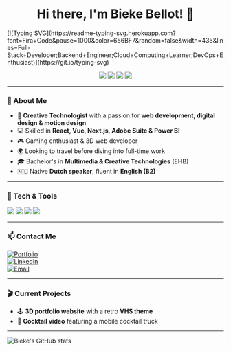 <h1 align="center">Hi there, I'm Bieke Bellot! 👋</h1>
[![Typing SVG](https://readme-typing-svg.herokuapp.com?font=Fira+Code&pause=1000&color=656BF7&random=false&width=435&lines=Full-Stack+Developer;Backend+Engineer;Cloud+Computing+Learner;DevOps+Enthusiast)](https://git.io/typing-svg)


<p align="center">
  <img src="https://img.shields.io/badge/Frontend-React-blue?style=flat&logo=react" />
  <img src="https://img.shields.io/badge/Frontend-Vue-green?style=flat&logo=vue.js" />
  <img src="https://img.shields.io/badge/Frontend-Next.js-black?style=flat&logo=next.js" />
  <img src="https://img.shields.io/badge/Backend-Node.js-success?style=flat&logo=node.js" />
</p>

---

### 🚀 About Me  
- 🎨 **Creative Technologist** with a passion for **web development, digital design & motion design**  
- 💻 Skilled in **React, Vue, Next.js, Adobe Suite & Power BI**  
- 🎮 Gaming enthusiast & 3D web developer  
- 🌍 Looking to travel before diving into full-time work  
- 🎓 Bachelor's in **Multimedia & Creative Technologies** (EHB)  
- 🇳🇱 Native **Dutch speaker**, fluent in **English (B2)**  

---

### 🔧 Tech & Tools  
<p>
  <img src="https://img.shields.io/badge/Code-JavaScript-blue?style=flat&logo=javascript" />
  <img src="https://img.shields.io/badge/Code-TypeScript-blue?style=flat&logo=typescript" />
  <img src="https://img.shields.io/badge/Design-Adobe%20Suite-orange?style=flat&logo=adobe" />
  <img src="https://img.shields.io/badge/Data-Power%20BI-yellow?style=flat&logo=powerbi" />
</p>

---

### 📫 Contact Me  
[![Portfolio](https://img.shields.io/badge/Portfolio-Visit-lightgrey?style=flat&logo=google-chrome)](jouw-portfolio-url)  
[![LinkedIn](https://img.shields.io/badge/LinkedIn-Connect-blue?style=flat&logo=linkedin)](jouw-linkedin-url)  
[![Email](https://img.shields.io/badge/Email-Contact-red?style=flat&logo=gmail)](mailto:jouw-email)

---

### 🎬 Current Projects  
- 🕹️ **3D portfolio website** with a retro **VHS theme**  
- 🍹 **Cocktail video** featuring a mobile cocktail truck  

---

![Bieke's GitHub stats](https://github-readme-stats.vercel.app/api?username=jouw-github-username&show_icons=true&theme=radical)


<!--
**biekeb/biekeb** is a ✨ _special_ ✨ repository because its `README.md` (this file) appears on your GitHub profile.

Here are some ideas to get you started:

- 🔭 I’m currently working on ...
- 🌱 I’m currently learning ...
- 👯 I’m looking to collaborate on ...
- 🤔 I’m looking for help with ...
- 💬 Ask me about ...
- 📫 How to reach me: ...
- 😄 Pronouns: ...
- ⚡ Fun fact: ...
-->
